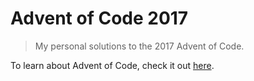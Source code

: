 # Advent of Code 2017

> My personal solutions to the 2017 Advent of Code.

To learn about Advent of Code, check it out [here][adventofcode].


[adventofcode]: https://adventofcode.com
